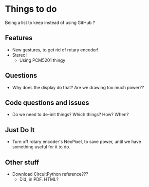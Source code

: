 # Things to do
Being a list to keep instead of using GitHub ?

## Features
* New gestures, to get rid of rotary encoder!
* Stereo!
  * Using PCM5201 thingy


## Questions
* Why does the display do that? Are we drawing too much power??


## Code questions and issues
* Do we need to de-init things? Which things? How? When?


## Just Do It
* Turn off rotary encoder's NeoPixel, to save power, until we have something useful for it to do.


## Other stuff
* Download CircuitPython reference???
  * Did, in PDF. HTML?
  